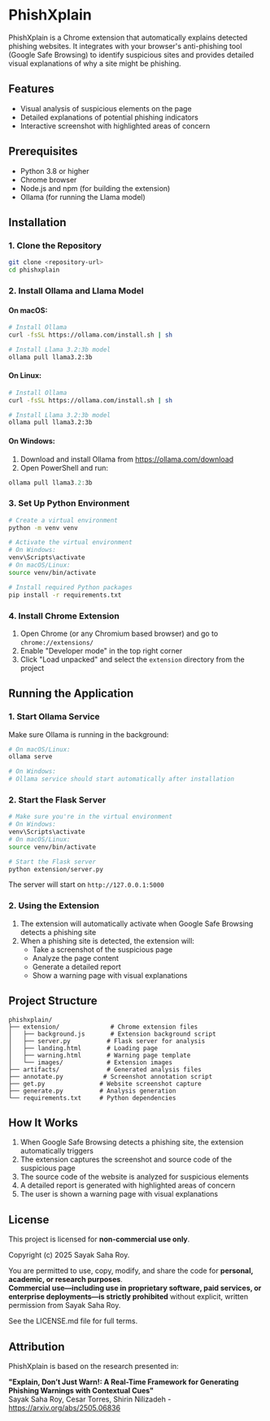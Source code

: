 # PhishXplain

PhishXplain is a Chrome extension that automatically explains detected phishing websites. It integrates with your browser's anti-phishing tool (Google Safe Browsing) to identify suspicious sites and provides detailed visual explanations of why a site might be phishing.

## Features

- Visual analysis of suspicious elements on the page
- Detailed explanations of potential phishing indicators
- Interactive screenshot with highlighted areas of concern

## Prerequisites

- Python 3.8 or higher
- Chrome browser
- Node.js and npm (for building the extension)
- Ollama (for running the Llama model)

## Installation

### 1. Clone the Repository

```bash
git clone <repository-url>
cd phishxplain
```

### 2. Install Ollama and Llama Model

#### On macOS:
```bash
# Install Ollama
curl -fsSL https://ollama.com/install.sh | sh

# Install Llama 3.2:3b model
ollama pull llama3.2:3b
```

#### On Linux:
```bash
# Install Ollama
curl -fsSL https://ollama.com/install.sh | sh

# Install Llama 3.2:3b model
ollama pull llama3.2:3b
```

#### On Windows:
1. Download and install Ollama from https://ollama.com/download
2. Open PowerShell and run:
```powershell
ollama pull llama3.2:3b
```

### 3. Set Up Python Environment

```bash
# Create a virtual environment
python -m venv venv

# Activate the virtual environment
# On Windows:
venv\Scripts\activate
# On macOS/Linux:
source venv/bin/activate

# Install required Python packages
pip install -r requirements.txt
```

### 4. Install Chrome Extension

1. Open Chrome (or any Chromium based browser) and go to `chrome://extensions/`
2. Enable "Developer mode" in the top right corner
3. Click "Load unpacked" and select the `extension` directory from the project

## Running the Application

### 1. Start Ollama Service

Make sure Ollama is running in the background:

```bash
# On macOS/Linux:
ollama serve

# On Windows:
# Ollama service should start automatically after installation
```

### 2. Start the Flask Server

```bash
# Make sure you're in the virtual environment
# On Windows:
venv\Scripts\activate
# On macOS/Linux:
source venv/bin/activate

# Start the Flask server
python extension/server.py
```

The server will start on `http://127.0.0.1:5000`

### 2. Using the Extension

1. The extension will automatically activate when Google Safe Browsing detects a phishing site
2. When a phishing site is detected, the extension will:
   - Take a screenshot of the suspicious page
   - Analyze the page content
   - Generate a detailed report
   - Show a warning page with visual explanations

## Project Structure

```
phishxplain/
├── extension/              # Chrome extension files
│   ├── background.js       # Extension background script
│   ├── server.py          # Flask server for analysis
│   ├── landing.html       # Loading page
│   ├── warning.html       # Warning page template
│   └── images/            # Extension images
├── artifacts/             # Generated analysis files
├── annotate.py           # Screenshot annotation script
├── get.py               # Website screenshot capture
├── generate.py          # Analysis generation
└── requirements.txt     # Python dependencies
```

## How It Works

1. When Google Safe Browsing detects a phishing site, the extension automatically triggers
2. The extension captures the screenshot and source code of the suspicious page
3. The source code of the website is analyzed for suspicious elements
4. A detailed report is generated with highlighted areas of concern
5. The user is shown a warning page with visual explanations

## License

This project is licensed for **non-commercial use only**.

Copyright (c) 2025 Sayak Saha Roy.

You are permitted to use, copy, modify, and share the code for **personal, academic, or research purposes**.  
**Commercial use—including use in proprietary software, paid services, or enterprise deployments—is strictly prohibited** without explicit, written permission from Sayak Saha Roy.

See the LICENSE.md file for full terms.  


## Attribution 

PhishXplain is based on the research presented in:

**"Explain, Don’t Just Warn!: A Real-Time Framework for Generating Phishing Warnings with Contextual Cues"**  
Sayak Saha Roy, Cesar Torres, Shirin Nilizadeh - https://arxiv.org/abs/2505.06836
